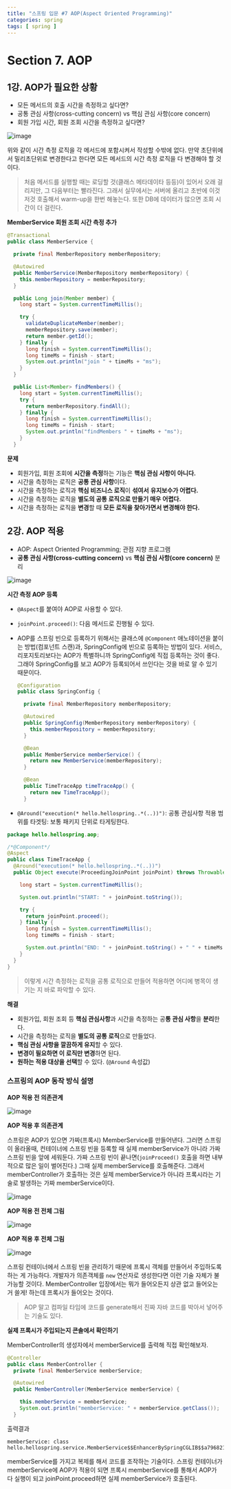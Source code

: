 ```yaml
---
title: "스프링 입문 #7 AOP(Aspect Oriented Programming)"
categories: spring
tags: [ spring ]
---
```


# Section 7. AOP

## 1강. AOP가 필요한 상황

- 모든 메서드의 호출 시간을 측정하고 싶다면?
- 공통 관심 사항(cross-cutting concern) vs 핵심 관심 사항(core concern)
- 회원 가입 시간, 회원 조회 시간을 측정하고 싶다면?

![image](https://user-images.githubusercontent.com/50407047/105120679-0cf93980-5b16-11eb-8ab3-0e2076e9bc8d.png)

위와 같이 시간 측정 로직을 각 메서드에 포함시켜서 작성할 수밖에 없다. 만약 초단위에서 밀리초단위로 변경한다고 한다면 모든 메서드의 시간 측정 로직을 다 변경해야 할 것이다. 

> 처음 메서드를 실행할 때는 로딩할 것(클래스 메타데이타 등등)이 있어서 오래 걸리지만, 그 다음부터는 빨라진다. 그래서 실무에서는 서버에 올리고 초반에 이것저것 호출해서 warm-up을 한번 해놓는다. 또한 DB에 데이터가 많으면 조회 시간이 더 걸린다.

**MemberService 회원 조회 시간 측정 추가**

```java
@Transactional
public class MemberService {

  private final MemberRepository memberRepository;

  @Autowired
  public MemberService(MemberRepository memberRepository) {
    this.memberRepository = memberRepository;
  }

  public Long join(Member member) {
    long start = System.currentTimeMillis();

    try {
      validateDuplicateMember(member);
      memberRepository.save(member);
      return member.getId();
    } finally {
      long finish = System.currentTimeMillis();
      long timeMs = finish - start;
      System.out.println("join " + timeMs + "ms");
    }
  }

  public List<Member> findMembers() {
    long start = System.currentTimeMillis();
    try {
      return memberRepository.findAll();
    } finally {
      long finish = System.currentTimeMillis();
      long timeMs = finish - start;
      System.out.println("findMembers " + timeMs + "ms");
    }
  }
```

**문제**

- 회원가입, 회원 조회에 **시간을 측정**하는 기능은 **핵심 관심 사항이 아니다.**
- 시간을 측정하는 로직은 **공통 관심 사항**이다.
- 시간을 측정하는 로직과 **핵심 비즈니스 로직**이 **섞여서** **유지보수가 어렵다.**
- 시간을 측정하는 로직을 **별도의 공통 로직으로 만들기 매우 어렵다.** 
- 시간을 측정하는 로직을 **변경**할 때 **모든 로직을 찾아가면서 변경해야 한다.** 



## 2강. AOP 적용

- AOP: Aspect Oriented Programming; 관점 지향 프로그램
- **공통 관심 사항(cross-cutting concern)** vs **핵심 관심 사항(core concern)** 분리

![image](https://user-images.githubusercontent.com/50407047/105124477-8f392c00-5b1d-11eb-8a0e-4fe18a7eb730.png)

**시간 측정 AOP 등록**

- `@Aspect`를 붙여야 AOP로 사용할 수 있다.

- `joinPoint.proceed()`: 다음 메서드로 진행될 수 있다.

- AOP를 스프링 빈으로 등록하기 위해서는 클래스에 `@Component` 애노테이션을 붙이는 방법(컴포넌트 스캔)과, SpringConfig에 빈으로 등록하는 방법이 있다. 서비스, 리포지토리보다는 AOP가 특별하니까 SpringConfig에 직접 등록하는 것이 좋다. 그래야 SpringConfig를 보고 AOP가 등록되어서 쓰인다는 것을 바로 알 수 있기 때문이다. 

  ```java
  @Configuration
  public class SpringConfig {
  
    private final MemberRepository memberRepository;
  
    @Autowired
    public SpringConfig(MemberRepository memberRepository) {
      this.memberRepository = memberRepository;
    }
  
    @Bean
    public MemberService memberService() {
      return new MemberService(memberRepository);
    }
  
    @Bean
    public TimeTraceApp timeTraceApp() {
      return new TimeTraceApp();
    }
  ```

- `@Around("execution(* hello.hellospring..*(..))")`: 공통 관심사항 적용 범위를 타겟팅: 보통 패키지 단위로 타게팅한다.

```java
package hello.hellospring.aop;

/*@Component*/
@Aspect
public class TimeTraceApp {
  @Around("execution(* hello.hellospring..*(..))")
  public Object execute(ProceedingJoinPoint joinPoint) throws Throwable {

    long start = System.currentTimeMillis();

    System.out.println("START: " + joinPoint.toString());

    try {
      return joinPoint.proceed();
    } finally {
      long finish = System.currentTimeMillis();
      long timeMs = finish - start;

      System.out.println("END: " + joinPoint.toString() + " " + timeMs + "ms");
    }
  }
}
```

> 이렇게 시간 측정하는 로직을 공통 로직으로 만들어 적용하면 어디에 병목이 생기는 지 바로 파악할 수 있다.

**해결**

- 회원가입, 회원 조회 등 **핵심 관심사항**과 시간을 측정하는 공**통 관심 사항**을 **분리**한다.
- 시간을 측정하는 로직을 **별도의 공통 로직**으로 만들었다.
- **핵심 관심 사항을 깔끔하게 유지**할 수 있다.
- **변경이 필요하면 이 로직만 변경**하면 된다.
- **원하는 적용 대상을 선택**할 수 있다. (`@Around` 속성값)



### 스프링의 AOP 동작 방식 설명

**AOP 적용 전 의존관계**

![image](https://user-images.githubusercontent.com/50407047/105131159-bc8cd680-5b2b-11eb-89d3-e4b48dd3cee8.png)



**AOP 적용 후 의존관계**

스프링은 AOP가 있으면 가짜(프록시) MemberService를 만들어낸다.  그러면 스프링이 올라올때, 컨테이너에 스프링 빈을 등록할 때 실제 memberService가 아니라 가짜 스프링 빈을 앞에 세워둔다. 가짜 스프링 빈이 끝나면(`joinProceed()` 호출을 하면 내부적으로 많은 일이 벌어진다.) 그때 실제 memberService를 호출해준다. 그래서 memberController가 호출하는 것은 실제 memberService가 아니라 프록시라는 기술로 발생하는 가짜 memberService이다. 

![image](https://user-images.githubusercontent.com/50407047/105131185-c6aed500-5b2b-11eb-893a-e6e34650bb56.png)

**AOP 적용 전 전체 그림**

![image](https://user-images.githubusercontent.com/50407047/105131210-d3cbc400-5b2b-11eb-8c48-b2a3720986fd.png)

**AOP 적용 후 전체 그림**

![image](https://user-images.githubusercontent.com/50407047/105131234-e0501c80-5b2b-11eb-9271-011898689389.png)

스프링 컨테이너에서 스프링 빈을 관리하기 때문에 프록시 객체를 만들어서 주입하도록 하는 게 가능하다. 개발자가 의존객체를 `new` 연산자로 생성한다면 이런 기술 자체가 불가능할 것이다. MemberController 입장에서는 뭐가 들어오든지 상관 없고 들어오는 거 쓸게! 하는데 프록시가 들어오는 것이다.

> AOP 말고 컴파일 타임에 코드를 generate해서 진짜 자바 코드를 박아서 넣어주는 기술도 있다.

**실제 프록시가 주입되는지 콘솔에서 확인하기**

MemberController의 생성자에서 memberService를 출력해 직접 확인해보자.

```java
@Controller
public class MemberController {
  private final MemberService memberService;

  @Autowired
  public MemberController(MemberService memberService) {

    this.memberService = memberService;
    System.out.println("memberService: " + memberService.getClass());
  }
```

출력결과

```
memberService: class hello.hellospring.service.MemberService$$EnhancerBySpringCGLIB$$a796821c
```

memberService를 가지고 복제를 해서 코드를 조작하는 기술이다. 스프링 컨테이너가 memberService에 AOP가 적용이 되면 프록시 memberService를 통해서 AOP가 다 실행이 되고 joinPoint.proceed하면 실제 memberService가 호출된다.

